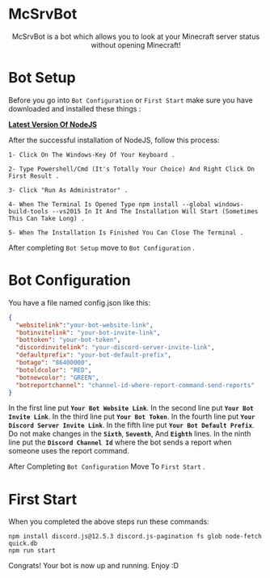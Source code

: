 # McSrvBot

<p align="center">
    McSrvBot is a bot which allows you to look at your Minecraft server status without opening Minecraft!
</p>

# Bot Setup

Before you go into `Bot Configuration` or `First Start` make sure you have downloaded and installed these things :

**[Latest Version Of NodeJS](https://nodejs.org/en/)**

After the successful installation of NodeJS, follow this process:

```
1- Click On The Windows-Key Of Your Keyboard .

2- Type Powershell/Cmd (It's Totally Your Choice) And Right Click On First Result .

3- Click "Run As Administrator" .

4- When The Terminal Is Opened Type npm install --global windows-build-tools --vs2015 In It And The Installation Will Start (Sometimes This Can Take Long) .

5- When The Installation Is Finished You Can Close The Terminal .
```

After completing `Bot Setup` move to `Bot Configuration` .

# Bot Configuration

You have a file named config.json like this:

```json
{
  "websitelink":"your-bot-website-link",
  "botinvitelink": "your-bot-invite-link",
  "bottoken": "your-bot-token",
  "discordinvitelink": "your-discord-server-invite-link",
  "defaultprefix": "your-bot-default-prefix",
  "botago": "86400000",
  "botoldcolor": "RED",
  "botnewcolor": "GREEN",
  "botreportchannel": "channel-id-where-report-command-send-reports"
}
```
In the first line put **`Your Bot Website Link`**.
In the second line put **`Your Bot Invite Link`**.
In the third line put **`Your Bot Token`**.
In the fourth line put **`Your Discord Server Invite Link`**.
In the fifth line put **`Your Bot Default Prefix`**.
Do not make changes in the **`Sixth`**, **`Seventh`**, And **`Eighth`** lines.
In the ninth line put the **`Discord Channel Id`** where the bot sends a report when someone uses the report command.

After Completing `Bot Configuration` Move To `First Start` .

# First Start

When you completed the above steps run these commands:

```
npm install discord.js@12.5.3 discord.js-pagination fs glob node-fetch quick.db
npm run start
```

Congrats! Your bot is now up and running. Enjoy :D
